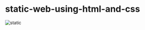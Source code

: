 # static-web-using-html-and-css


![static](https://user-images.githubusercontent.com/113894253/193565734-8fd87c47-4630-402f-b28b-679f043e8ca5.jpeg)
